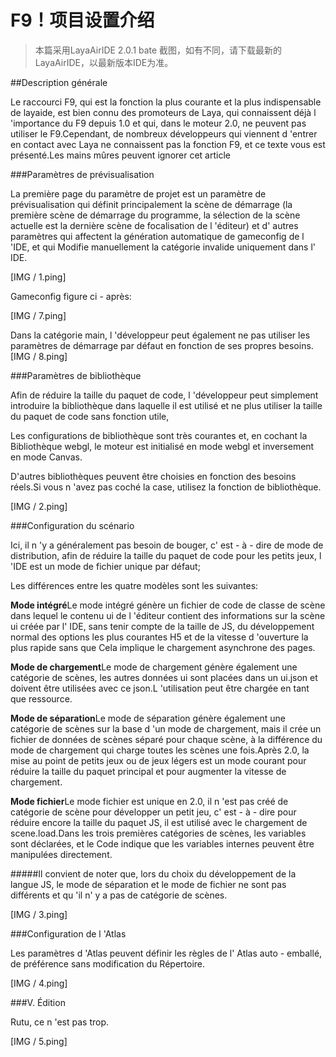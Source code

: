 # F9！项目设置介绍


> 本篇采用LayaAirIDE 2.0.1 bate 截图，如有不同，请下载最新的LayaAirIDE，以最新版本IDE为准。

##Description générale

Le raccourci F9, qui est la fonction la plus courante et la plus indispensable de layaide, est bien connu des promoteurs de Laya, qui connaissent déjà l 'importance du F9 depuis 1.0 et qui, dans le moteur 2.0, ne peuvent pas utiliser le F9.Cependant, de nombreux développeurs qui viennent d 'entrer en contact avec Laya ne connaissent pas la fonction F9, et ce texte vous est présenté.Les mains mûres peuvent ignorer cet article





###Paramètres de prévisualisation

La première page du paramètre de projet est un paramètre de prévisualisation qui définit principalement la scène de démarrage (la première scène de démarrage du programme, la sélection de la scène actuelle est la dernière scène de focalisation de l 'éditeur) et d' autres paramètres qui affectent la génération automatique de gameconfig de l 'IDE, et qui Modifie manuellement la catégorie invalide uniquement dans l' IDE.

[IMG / 1.ping]



Gameconfig figure ci - après:

[IMG / 7.ping]

Dans la catégorie main, l 'développeur peut également ne pas utiliser les paramètres de démarrage par défaut en fonction de ses propres besoins.[IMG / 8.ping]



###Paramètres de bibliothèque

Afin de réduire la taille du paquet de code, l 'développeur peut simplement introduire la bibliothèque dans laquelle il est utilisé et ne plus utiliser la taille du paquet de code sans fonction utile,

Les configurations de bibliothèque sont très courantes et, en cochant la Bibliothèque webgl, le moteur est initialisé en mode webgl et inversement en mode Canvas.

D'autres bibliothèques peuvent être choisies en fonction des besoins réels.Si vous n 'avez pas coché la case, utilisez la fonction de bibliothèque.



[IMG / 2.ping]



###Configuration du scénario

Ici, il n 'y a généralement pas besoin de bouger, c' est - à - dire de mode de distribution, afin de réduire la taille du paquet de code pour les petits jeux, l 'IDE est un mode de fichier unique par défaut;

Les différences entre les quatre modèles sont les suivantes:


 **Mode intégré**Le mode intégré génère un fichier de code de classe de scène dans lequel le contenu ui de l 'éditeur contient des informations sur la scène ui créée par l' IDE, sans tenir compte de la taille de JS, du développement normal des options les plus courantes H5 et de la vitesse d 'ouverture la plus rapide sans que Cela implique le chargement asynchrone des pages.

**Mode de chargement**Le mode de chargement génère également une catégorie de scènes, les autres données ui sont placées dans un ui.json et doivent être utilisées avec ce json.L 'utilisation peut être chargée en tant que ressource.

**Mode de séparation**Le mode de séparation génère également une catégorie de scènes sur la base d 'un mode de chargement, mais il crée un fichier de données de scènes séparé pour chaque scène, à la différence du mode de chargement qui charge toutes les scènes une fois.Après 2.0, la mise au point de petits jeux ou de jeux légers est un mode courant pour réduire la taille du paquet principal et pour augmenter la vitesse de chargement.

**Mode fichier**Le mode fichier est unique en 2.0, il n 'est pas créé de catégorie de scène pour développer un petit jeu, c' est - à - dire pour réduire encore la taille du paquet JS, il est utilisé avec le chargement de scene.load.Dans les trois premières catégories de scènes, les variables sont déclarées, et le Code indique que les variables internes peuvent être manipulées directement.



#####Il convient de noter que, lors du choix du développement de la langue JS, le mode de séparation et le mode de fichier ne sont pas différents et qu 'il n' y a pas de catégorie de scènes.



[IMG / 3.ping]



###Configuration de l 'Atlas

Les paramètres d 'Atlas peuvent définir les règles de l' Atlas auto - emballé, de préférence sans modification du Répertoire.

[IMG / 4.ping]



###V. Édition

Rutu, ce n 'est pas trop.

[IMG / 5.ping]